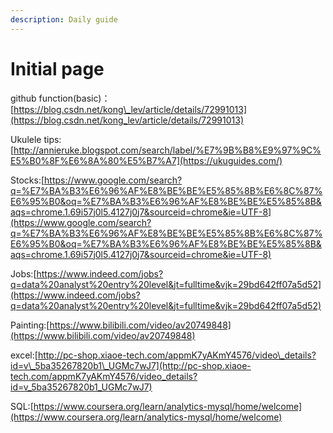 ```yaml
---
description: Daily guide
---
```


# Initial page

github function\(basic\)：[https://blog.csdn.net/kong\_lev/article/details/72991013](https://blog.csdn.net/kong_lev/article/details/72991013)

Ukulele tips:[http://annieruke.blogspot.com/search/label/%E7%9B%B8%E9%97%9C%E5%B0%8F%E6%8A%80%E5%B7%A7](https://ukuguides.com/)

Stocks:[https://www.google.com/search?q=%E7%BA%B3%E6%96%AF%E8%BE%BE%E5%85%8B%E6%8C%87%E6%95%B0&oq=%E7%BA%B3%E6%96%AF%E8%BE%BE%E5%85%8B&aqs=chrome.1.69i57j0l5.4127j0j7&sourceid=chrome&ie=UTF-8](https://www.google.com/search?q=%E7%BA%B3%E6%96%AF%E8%BE%BE%E5%85%8B%E6%8C%87%E6%95%B0&oq=%E7%BA%B3%E6%96%AF%E8%BE%BE%E5%85%8B&aqs=chrome.1.69i57j0l5.4127j0j7&sourceid=chrome&ie=UTF-8)

Jobs:[https://www.indeed.com/jobs?q=data%20analyst%20entry%20level&jt=fulltime&vjk=29bd642ff07a5d52](https://www.indeed.com/jobs?q=data%20analyst%20entry%20level&jt=fulltime&vjk=29bd642ff07a5d52)

Painting:[https://www.bilibili.com/video/av20749848](https://www.bilibili.com/video/av20749848)

excel:[http://pc-shop.xiaoe-tech.com/appmK7yAKmY4576/video\_details?id=v\_5ba35267820b1\_UGMc7wJ7](http://pc-shop.xiaoe-tech.com/appmK7yAKmY4576/video_details?id=v_5ba35267820b1_UGMc7wJ7)

SQL:[https://www.coursera.org/learn/analytics-mysql/home/welcome](https://www.coursera.org/learn/analytics-mysql/home/welcome)


